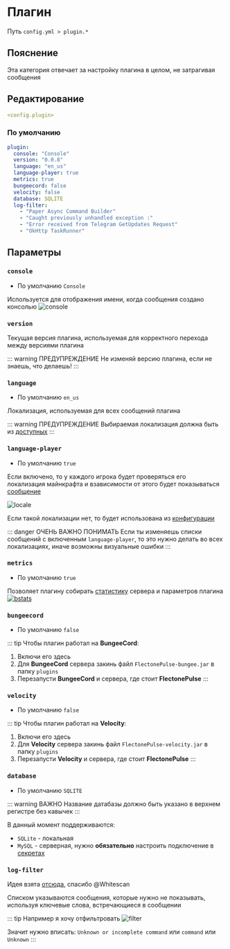 # Плагин
Путь `config.yml > plugin.*`

## Пояснение
Эта категория отвечает за настройку плагина в целом, не затрагивая сообщения

## Редактирование
```yaml
<config.plugin>
```

### По умолчанию
```yaml
plugin:
  console: "Console"
  version: "0.0.8"
  language: "en_us"
  language-player: true
  metrics: true
  bungeecord: false
  velocity: false
  database: SQLITE
  log-filter:
    - "Paper Async Command Builder"
    - "Caught previously unhandled exception :"
    - "Error received from Telegram GetUpdates Request"
    - "OkHttp TaskRunner"
```

## Параметры

### `console`
- По умолчанию `Console`

Используется для отображения имени, когда сообщения создано консолью
![console](/console.gif)

### `version`

Текущая версия плагина, используемая для корректного перехода между версиями плагина

::: warning ПРЕДУПРЕЖДЕНИЕ
Не изменяй версию плагина, если не знаешь, что делаешь!
:::

### `language`
- По умолчанию `en_us`

Локализация, используемая для всех сообщений плагина

::: warning ПРЕДУПРЕЖДЕНИЕ
Выбираемая локализация должна быть из [доступных](/en/messages/)
:::

<!--@include: @/en/parts/locale.md-->

### `language-player`
- По умолчанию `true`

Если включено, то у каждого игрока будет проверяться его локализация майнкрафта и взависимости от этого будет показываться [сообщение](/en/messages/)

![locale](/locale.gif)

Если такой локализации нет, то будет использована из [конфигурации](#language)

::: danger ОЧЕНЬ ВАЖНО ПОНИМАТЬ
Если ты изменяешь списки сообщений с включенным `language-player`, то это нужно делать во всех локализациях, иначе возможны визуальные ошибки
:::

### `metrics`
- По умолчанию `true`

Позволяет плагину собирать [статистику](https://bstats.org/plugin/bukkit/FlectonePulse/21076) сервера и параметров плагина
[![bstats](https://bstats.org/signatures/bukkit/FlectonePulse.svg)](https://bstats.org/plugin/bukkit/FlectonePulse/21076)

### `bungeecord`
- По умолчанию `false`

::: tip Чтобы плагин работал на **BungeeCord**:
1. Включи его здесь
2. Для **BungeeCord** сервера закинь файл `FlectonePulse-bungee.jar` в папку `plugins`
3. Перезапусти **BungeeCord** и сервера, где стоит **FlectonePulse**
:::

### `velocity`
- По умолчанию `false`

::: tip Чтобы плагин работал на **Velocity**:
1. Включи его здесь
2. Для **Velocity** сервера закинь файл `FlectonePulse-velocity.jar` в папку `plugins`
3. Перезапусти **Velocity** и сервера, где стоит **FlectonePulse**
:::

### `database`
- По умолчанию `SQLITE`

::: warning ВАЖНО
Название датабазы должно быть указано в верхнем регистре без кавычек
:::

В данный момент поддерживаются:
- `SQLite` - локальная
- `MySQL` - серверная, нyжно **обязательно** настроить подключение в [секретах](/en/secrets/)

### `log-filter`

Идея взята [отсюда](https://github.com/Whitescan/ConsoleFilter/blob/master/src/main/java/dev/whitescan/consolefilter/share/LogFilter.java), спасибо @Whitescan

Списком указываются сообщения, которые нужно не показывать, используя ключевые слова, встречающиеся в сообщении

::: tip Например я хочу отфильтровать
![filter](/filter.png)

Значит нужно вписать:
`Unknown or incomplete command` или `command` или `Unknown`
:::